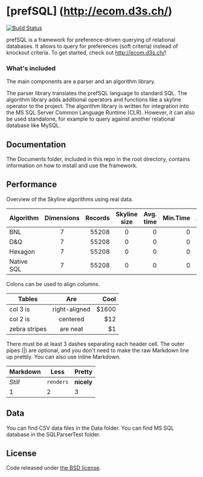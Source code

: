 # [prefSQL] (http://ecom.d3s.ch/)

[![Build Status](https://ci.appveyor.com/api/projects/status/458h4u5v0qbh2tr7?svg=true)](https://ci.appveyor.com/project/migaman/prefsql)

prefSQL is a framework for preference-driven querying of relational databases. It allows to query for preferences (soft criteria) instead of knockout criteria.
To get started, check out <http://ecom.d3s.ch/>!

### What's included
The main components are a parser and an algorithm library. 

The parser library translates the prefSQL language to standard SQL.
The algorithm library adds additional operators and functions like a skyline operator to the project.
The algorithm library is written for integration into the MS SQL Server Common Language Runtime (CLR). 
However, it can also be used standalone, for example to query against another relational database like MySQL.
 

## Documentation

The Documents folder, included in this repo in the root directory, contains information on how to install and use the framework.


## Performance

Overview of the Skyline algorithms using real data.

| Algorithm     | Dimensions    | Records  | Skyline size   | Avg. time   | Min.Time   | Max. Time   |
| ------------- |:-------------:| --------:|:--------------:|------------:|-----------:|------------:|
| BNL           | 7             | 55208    | 0 | 0 | 0 | 0 |
| D&Q           | 7             | 55208    | 0 | 0 | 0 | 0 |
| Hexagon       | 7             | 55208    | 0 | 0 | 0 | 0 |
| Native SQL    | 7             | 55208    | 0 | 0 | 0 | 0 |


Colons can be used to align columns.

| Tables        | Are           | Cool  |
| ------------- |:-------------:| -----:|
| col 3 is      | right-aligned | $1600 |
| col 2 is      | centered      |   $12 |
| zebra stripes | are neat      |    $1 |

There must be at least 3 dashes separating each header cell.
The outer pipes (|) are optional, and you don't need to make the 
raw Markdown line up prettily. You can also use inline Markdown.

Markdown | Less | Pretty
--- | --- | ---
*Still* | `renders` | **nicely**
1 | 2 | 3


## Data

You can find CSV data files in the Data folder.
You can find MS SQL database in the SQLParserTest folder.

## License
Code released under [the BSD license](https://github.com/migaman/prefSQL/blob/master/LICENSE.txt).